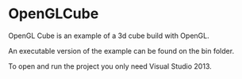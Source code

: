# OpenGLCube
OpenGL Cube is an example of a 3d cube build with OpenGL.

An executable version of the example can be found on the bin folder.

To open and run the project you only need Visual Studio 2013.
